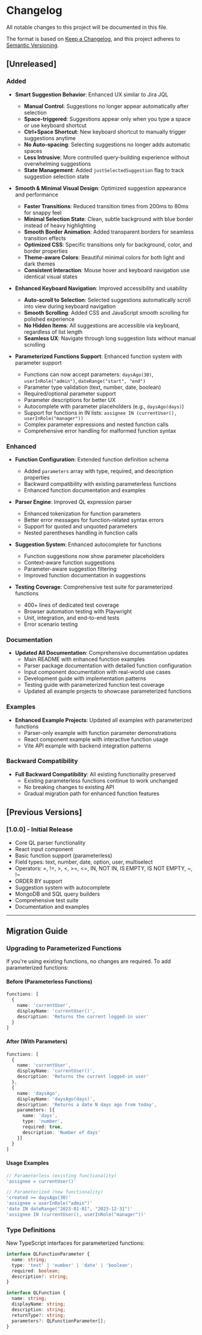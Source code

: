 # Changelog

All notable changes to this project will be documented in this file.

The format is based on [Keep a Changelog](https://keepachangelog.com/en/1.0.0/),
and this project adheres to [Semantic Versioning](https://semver.org/spec/v2.0.0.html).

## [Unreleased]

### Added
- **Smart Suggestion Behavior**: Enhanced UX similar to Jira JQL
  - **Manual Control**: Suggestions no longer appear automatically after selection
  - **Space-triggered**: Suggestions appear only when you type a space or use keyboard shortcut
  - **Ctrl+Space Shortcut**: New keyboard shortcut to manually trigger suggestions anytime
  - **No Auto-spacing**: Selecting suggestions no longer adds automatic spaces
  - **Less Intrusive**: More controlled query-building experience without overwhelming suggestions
  - **State Management**: Added `justSelectedSuggestion` flag to track suggestion selection state

- **Smooth & Minimal Visual Design**: Optimized suggestion appearance and performance
  - **Faster Transitions**: Reduced transition times from 200ms to 80ms for snappy feel
  - **Minimal Selection State**: Clean, subtle background with blue border instead of heavy highlighting
  - **Smooth Border Animation**: Added transparent borders for seamless transition effects
  - **Optimized CSS**: Specific transitions only for background, color, and border properties
  - **Theme-aware Colors**: Beautiful minimal colors for both light and dark themes
  - **Consistent Interaction**: Mouse hover and keyboard navigation use identical visual states

- **Enhanced Keyboard Navigation**: Improved accessibility and usability
  - **Auto-scroll to Selection**: Selected suggestions automatically scroll into view during keyboard navigation
  - **Smooth Scrolling**: Added CSS and JavaScript smooth scrolling for polished experience
  - **No Hidden Items**: All suggestions are accessible via keyboard, regardless of list length
  - **Seamless UX**: Navigate through long suggestion lists without manual scrolling

- **Parameterized Functions Support**: Enhanced function system with parameter support
  - Functions can now accept parameters: `daysAgo(30)`, `userInRole("admin")`, `dateRange("start", "end")`
  - Parameter type validation (text, number, date, boolean)
  - Required/optional parameter support
  - Parameter descriptions for better UX
  - Autocomplete with parameter placeholders (e.g., `daysAgo(days)`)
  - Support for functions in IN lists: `assignee IN (currentUser(), userInRole("manager"))`
  - Complex parameter expressions and nested function calls
  - Comprehensive error handling for malformed function syntax

### Enhanced
- **Function Configuration**: Extended function definition schema
  - Added `parameters` array with type, required, and description properties
  - Backward compatibility with existing parameterless functions
  - Enhanced function documentation and examples

- **Parser Engine**: Improved QL expression parser
  - Enhanced tokenization for function parameters
  - Better error messages for function-related syntax errors
  - Support for quoted and unquoted parameters
  - Nested parentheses handling in function calls

- **Suggestion System**: Enhanced autocomplete for functions
  - Function suggestions now show parameter placeholders
  - Context-aware function suggestions
  - Parameter-aware suggestion filtering
  - Improved function documentation in suggestions

- **Testing Coverage**: Comprehensive test suite for parameterized functions
  - 400+ lines of dedicated test coverage
  - Browser automation testing with Playwright
  - Unit, integration, and end-to-end tests
  - Error scenario testing

### Documentation
- **Updated All Documentation**: Comprehensive documentation updates
  - Main README with enhanced function examples
  - Parser package documentation with detailed function configuration
  - Input component documentation with real-world use cases
  - Development guide with implementation patterns
  - Testing guide with parameterized function test coverage
  - Updated all example projects to showcase parameterized functions

### Examples
- **Enhanced Example Projects**: Updated all examples with parameterized functions
  - Parser-only example with function parameter demonstrations
  - React component example with interactive function usage
  - Vite API example with backend integration patterns

### Backward Compatibility
- **Full Backward Compatibility**: All existing functionality preserved
  - Existing parameterless functions continue to work unchanged
  - No breaking changes to existing API
  - Gradual migration path for enhanced function features

## [Previous Versions]

### [1.0.0] - Initial Release
- Core QL parser functionality
- React input component
- Basic function support (parameterless)
- Field types: text, number, date, option, user, multiselect
- Operators: =, !=, >, <, >=, <=, IN, NOT IN, IS EMPTY, IS NOT EMPTY, ~, !~
- ORDER BY support
- Suggestion system with autocomplete
- MongoDB and SQL query builders
- Comprehensive test suite
- Documentation and examples

---

## Migration Guide

### Upgrading to Parameterized Functions

If you're using existing functions, no changes are required. To add parameterized functions:

#### Before (Parameterless Functions)
```typescript
functions: [
  {
    name: 'currentUser',
    displayName: 'currentUser()',
    description: 'Returns the current logged-in user'
  }
]
```

#### After (With Parameters)
```typescript
functions: [
  {
    name: 'currentUser',
    displayName: 'currentUser()',
    description: 'Returns the current logged-in user'
  },
  {
    name: 'daysAgo',
    displayName: 'daysAgo(days)',
    description: 'Returns a date N days ago from today',
    parameters: [{
      name: 'days',
      type: 'number',
      required: true,
      description: 'Number of days'
    }]
  }
]
```

#### Usage Examples
```typescript
// Parameterless (existing functionality)
'assignee = currentUser()'

// Parameterized (new functionality)
'created >= daysAgo(30)'
'assignee = userInRole("admin")'
'date IN dateRange("2023-01-01", "2023-12-31")'
'assignee IN (currentUser(), userInRole("manager"))'
```

### Type Definitions

New TypeScript interfaces for parameterized functions:

```typescript
interface QLFunctionParameter {
  name: string;
  type: 'text' | 'number' | 'date' | 'boolean';
  required: boolean;
  description?: string;
}

interface QLFunction {
  name: string;
  displayName: string;
  description: string;
  returnType?: string;
  parameters?: QLFunctionParameter[];
}
```
